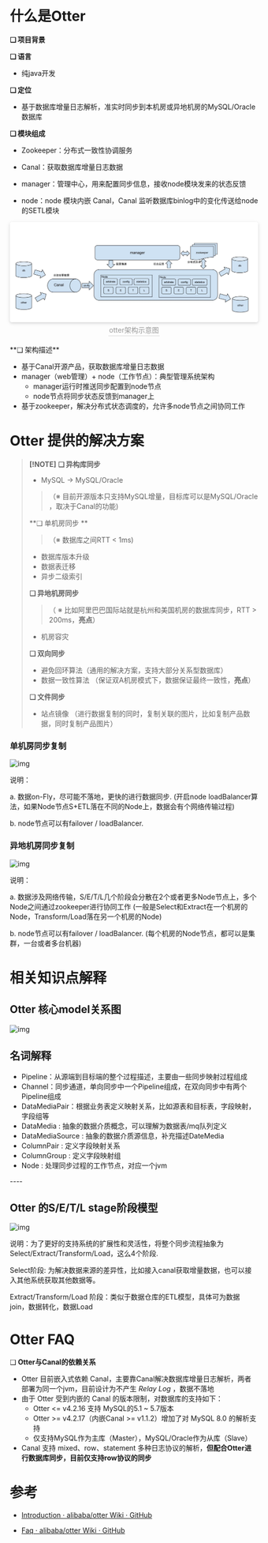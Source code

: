 

# 什么是Otter

**❑ 项目背景**



**❑ 语言**

- 纯java开发



**❑ 定位**

- 基于数据库增量日志解析，准实时同步到本机房或异地机房的MySQL/Oracle数据库



**❑ 模块组成**

 - Zookeeper：分布式一致性协调服务

 - Canal：获取数据库增量日志数据

 - manager：管理中心，用来配置同步信息，接收node模块发来的状态反馈

 - node：node 模块内嵌 Canal，Canal 监听数据库binlog中的变化传送给node的SETL模块

   

<center>
    <img style="border-radius: 0.3125em;
    box-shadow: 0 2px 4px 0 rgba(34,36,38,.12),0 2px 10px 0 rgba(34,36,38,.08);" 
    src="/assets/otter-structure-01.png">
    <br>
    <div style="color:orange; border-bottom: 1px solid #d9d9d9;
    display: inline-block;
    color: #999;
    padding: 2px;">otter架构示意图</div>
	<br>
	<br>
</center>
**❑ 架构描述**

- 基于Canal开源产品，获取数据库增量日志数据
- manager（web管理）+ node（工作节点）：典型管理系统架构
  - manager运行时推送同步配置到node节点
  - node节点将同步状态反馈到manager上
- 基于zookeeper，解决分布式状态调度的，允许多node节点之间协同工作





# Otter 提供的解决方案

> **[!NOTE]**
> **❑  异构库同步**
>
> - MySQL -> MySQL/Oracle 
> >（※ 目前开源版本只支持MySQL增量，目标库可以是MySQL/Oracle ，取决于Canal的功能)
>
> **❑  单机房同步 **
>
> >（※ 数据库之间RTT < 1ms)
>
> - 数据库版本升级
> - 数据表迁移
> - 异步二级索引
>
> **❑  异地机房同步**
>
> >（ ※ 比如阿里巴巴国际站就是杭州和美国机房的数据库同步，RTT > 200ms，**亮点**）
>
> - 机房容灾
>
> **❑  双向同步**
>
> - 避免回环算法（通用的解决方案，支持大部分关系型数据库）
> - 数据一致性算法 （保证双A机房模式下，数据保证最终一致性，**亮点**）
>
> **❑  文件同步**
>
> - 站点镜像 （进行数据复制的同时，复制关联的图片，比如复制产品数据，同时复制产品图片）



### 单机房同步复制

![img](https://camo.githubusercontent.com/0467bd29932b2a5c8cc4c3c7b20b507d3ae1f1f709692daa91deae7777f06d79/687474703a2f2f646c322e69746579652e636f6d2f75706c6f61642f6174746163686d656e742f303038382f313937352f64656465323263382d353963612d333738612d393064352d3466343562323839616233302e6a7067)

说明：

   a. 数据on-Fly，尽可能不落地，更快的进行数据同步. (开启node loadBalancer算法，如果Node节点S+ETL落在不同的Node上，数据会有个网络传输过程)

   b. node节点可以有failover / loadBalancer.

### 异地机房同步复制

![img](https://camo.githubusercontent.com/900b1d434d634ed907fa694e329b91068882d6b541ccabf0cc468a60b1fba9c1/687474703a2f2f646c322e69746579652e636f6d2f75706c6f61642f6174746163686d656e742f303038382f313938312f35333639623533332d356239612d333265362d626263302d3134633430373138386539332e6a7067)

说明：

   a. 数据涉及网络传输，S/E/T/L几个阶段会分散在2个或者更多Node节点上，多个Node之间通过zookeeper进行协同工作 (一般是Select和Extract在一个机房的Node，Transform/Load落在另一个机房的Node)

   b. node节点可以有failover / loadBalancer. (每个机房的Node节点，都可以是集群，一台或者多台机器)



# 相关知识点解释

## Otter 核心model关系图

![img](https://camo.githubusercontent.com/5a6fb96bcea47f40ee166038648522f73954c18dff6ddc228ea828f07e872b03/687474703a2f2f646c322e69746579652e636f6d2f75706c6f61642f6174746163686d656e742f303038382f333034382f61353538336463322d613333372d333538332d386239322d3034323938656636666237342e6a7067)



## 名词解释

- Pipeline：从源端到目标端的整个过程描述，主要由一些同步映射过程组成
- Channel：同步通道，单向同步中一个Pipeline组成，在双向同步中有两个Pipeline组成
- DataMediaPair：根据业务表定义映射关系，比如源表和目标表，字段映射，字段组等
- DataMedia : 抽象的数据介质概念，可以理解为数据表/mq队列定义
- DataMediaSource : 抽象的数据介质源信息，补充描述DateMedia
- ColumnPair : 定义字段映射关系
- ColumnGroup : 定义字段映射组
- Node : 处理同步过程的工作节点，对应一个jvm

\----

## Otter 的S/E/T/L stage阶段模型

![img](https://camo.githubusercontent.com/57d239c84c5e6d79f4caa0013a5a9776563cfd07b2e3bf88fe42344c1a6e1e86/687474703a2f2f646c322e69746579652e636f6d2f75706c6f61642f6174746163686d656e742f303038382f333037332f36643665346630332d323364662d333735392d623764622d3337306530386337623334632e706e67)

说明：为了更好的支持系统的扩展性和灵活性，将整个同步流程抽象为Select/Extract/Transform/Load，这么4个阶段.

Select阶段: 为解决数据来源的差异性，比如接入canal获取增量数据，也可以接入其他系统获取其他数据等。

Extract/Transform/Load 阶段：类似于数据仓库的ETL模型，具体可为数据join，数据转化，数据Load



# Otter FAQ

❑ **Otter与Canal的依赖关系**

- Otter 目前嵌入式依赖 Canal，主要靠Canal解决数据库增量日志解析，两者部署为同一个jvm，目前设计为不产生 *Relay Log* ，数据不落地
- 由于 Otter 受到内嵌的 Canal 的版本限制，对数据库的支持如下：
  - Otter <= v4.2.16 支持 MySQL的5.1 ~ 5.7版本
  - Otter >= v4.2.17（内嵌Canal >= v1.1.2）增加了对 MySQL 8.0 的解析支持
  - 仅支持MySQL作为主库（Master），MySQL/Oracle作为从库（Slave）
- Canal 支持 mixed、row、statement 多种日志协议的解析，**但配合Otter进行数据库同步，目前仅支持row协议的同步**



# 参考

- [Introduction · alibaba/otter Wiki · GitHub](https://github.com/alibaba/otter/wiki/Introduction)

- [Faq · alibaba/otter Wiki · GitHub](https://github.com/alibaba/otter/wiki/Faq)